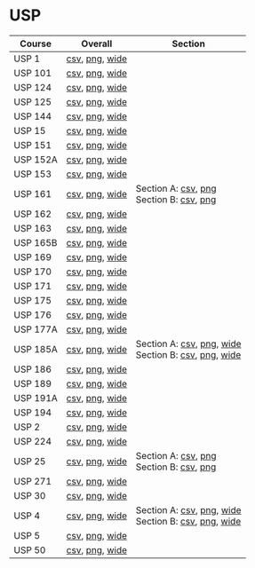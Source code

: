 # USP

| Course | Overall | Section |
| ------ | ------- | ------- |
| USP 1 | [csv](https://github.com/UCSD-Historical-Enrollment-Data/2023Fall/blob/main/overall/USP%201.csv), [png](https://raw.githubusercontent.com/UCSD-Historical-Enrollment-Data/2023Fall/main/plot_overall/USP%201.png), [wide](https://raw.githubusercontent.com/UCSD-Historical-Enrollment-Data/2023Fall/main/plot_overall_wide/USP%201.png) |  |
| USP 101 | [csv](https://github.com/UCSD-Historical-Enrollment-Data/2023Fall/blob/main/overall/USP%20101.csv), [png](https://raw.githubusercontent.com/UCSD-Historical-Enrollment-Data/2023Fall/main/plot_overall/USP%20101.png), [wide](https://raw.githubusercontent.com/UCSD-Historical-Enrollment-Data/2023Fall/main/plot_overall_wide/USP%20101.png) |  |
| USP 124 | [csv](https://github.com/UCSD-Historical-Enrollment-Data/2023Fall/blob/main/overall/USP%20124.csv), [png](https://raw.githubusercontent.com/UCSD-Historical-Enrollment-Data/2023Fall/main/plot_overall/USP%20124.png), [wide](https://raw.githubusercontent.com/UCSD-Historical-Enrollment-Data/2023Fall/main/plot_overall_wide/USP%20124.png) |  |
| USP 125 | [csv](https://github.com/UCSD-Historical-Enrollment-Data/2023Fall/blob/main/overall/USP%20125.csv), [png](https://raw.githubusercontent.com/UCSD-Historical-Enrollment-Data/2023Fall/main/plot_overall/USP%20125.png), [wide](https://raw.githubusercontent.com/UCSD-Historical-Enrollment-Data/2023Fall/main/plot_overall_wide/USP%20125.png) |  |
| USP 144 | [csv](https://github.com/UCSD-Historical-Enrollment-Data/2023Fall/blob/main/overall/USP%20144.csv), [png](https://raw.githubusercontent.com/UCSD-Historical-Enrollment-Data/2023Fall/main/plot_overall/USP%20144.png), [wide](https://raw.githubusercontent.com/UCSD-Historical-Enrollment-Data/2023Fall/main/plot_overall_wide/USP%20144.png) |  |
| USP 15 | [csv](https://github.com/UCSD-Historical-Enrollment-Data/2023Fall/blob/main/overall/USP%2015.csv), [png](https://raw.githubusercontent.com/UCSD-Historical-Enrollment-Data/2023Fall/main/plot_overall/USP%2015.png), [wide](https://raw.githubusercontent.com/UCSD-Historical-Enrollment-Data/2023Fall/main/plot_overall_wide/USP%2015.png) |  |
| USP 151 | [csv](https://github.com/UCSD-Historical-Enrollment-Data/2023Fall/blob/main/overall/USP%20151.csv), [png](https://raw.githubusercontent.com/UCSD-Historical-Enrollment-Data/2023Fall/main/plot_overall/USP%20151.png), [wide](https://raw.githubusercontent.com/UCSD-Historical-Enrollment-Data/2023Fall/main/plot_overall_wide/USP%20151.png) |  |
| USP 152A | [csv](https://github.com/UCSD-Historical-Enrollment-Data/2023Fall/blob/main/overall/USP%20152A.csv), [png](https://raw.githubusercontent.com/UCSD-Historical-Enrollment-Data/2023Fall/main/plot_overall/USP%20152A.png), [wide](https://raw.githubusercontent.com/UCSD-Historical-Enrollment-Data/2023Fall/main/plot_overall_wide/USP%20152A.png) |  |
| USP 153 | [csv](https://github.com/UCSD-Historical-Enrollment-Data/2023Fall/blob/main/overall/USP%20153.csv), [png](https://raw.githubusercontent.com/UCSD-Historical-Enrollment-Data/2023Fall/main/plot_overall/USP%20153.png), [wide](https://raw.githubusercontent.com/UCSD-Historical-Enrollment-Data/2023Fall/main/plot_overall_wide/USP%20153.png) |  |
| USP 161 | [csv](https://github.com/UCSD-Historical-Enrollment-Data/2023Fall/blob/main/overall/USP%20161.csv), [png](https://raw.githubusercontent.com/UCSD-Historical-Enrollment-Data/2023Fall/main/plot_overall/USP%20161.png), [wide](https://raw.githubusercontent.com/UCSD-Historical-Enrollment-Data/2023Fall/main/plot_overall_wide/USP%20161.png) | Section A: [csv](https://github.com/UCSD-Historical-Enrollment-Data/2023Fall/blob/main/section/USP%20161_A.csv), [png](https://raw.githubusercontent.com/UCSD-Historical-Enrollment-Data/2023Fall/main/plot_section/USP%20161_A.png)<br>Section B: [csv](https://github.com/UCSD-Historical-Enrollment-Data/2023Fall/blob/main/section/USP%20161_B.csv), [png](https://raw.githubusercontent.com/UCSD-Historical-Enrollment-Data/2023Fall/main/plot_section/USP%20161_B.png) |
| USP 162 | [csv](https://github.com/UCSD-Historical-Enrollment-Data/2023Fall/blob/main/overall/USP%20162.csv), [png](https://raw.githubusercontent.com/UCSD-Historical-Enrollment-Data/2023Fall/main/plot_overall/USP%20162.png), [wide](https://raw.githubusercontent.com/UCSD-Historical-Enrollment-Data/2023Fall/main/plot_overall_wide/USP%20162.png) |  |
| USP 163 | [csv](https://github.com/UCSD-Historical-Enrollment-Data/2023Fall/blob/main/overall/USP%20163.csv), [png](https://raw.githubusercontent.com/UCSD-Historical-Enrollment-Data/2023Fall/main/plot_overall/USP%20163.png), [wide](https://raw.githubusercontent.com/UCSD-Historical-Enrollment-Data/2023Fall/main/plot_overall_wide/USP%20163.png) |  |
| USP 165B | [csv](https://github.com/UCSD-Historical-Enrollment-Data/2023Fall/blob/main/overall/USP%20165B.csv), [png](https://raw.githubusercontent.com/UCSD-Historical-Enrollment-Data/2023Fall/main/plot_overall/USP%20165B.png), [wide](https://raw.githubusercontent.com/UCSD-Historical-Enrollment-Data/2023Fall/main/plot_overall_wide/USP%20165B.png) |  |
| USP 169 | [csv](https://github.com/UCSD-Historical-Enrollment-Data/2023Fall/blob/main/overall/USP%20169.csv), [png](https://raw.githubusercontent.com/UCSD-Historical-Enrollment-Data/2023Fall/main/plot_overall/USP%20169.png), [wide](https://raw.githubusercontent.com/UCSD-Historical-Enrollment-Data/2023Fall/main/plot_overall_wide/USP%20169.png) |  |
| USP 170 | [csv](https://github.com/UCSD-Historical-Enrollment-Data/2023Fall/blob/main/overall/USP%20170.csv), [png](https://raw.githubusercontent.com/UCSD-Historical-Enrollment-Data/2023Fall/main/plot_overall/USP%20170.png), [wide](https://raw.githubusercontent.com/UCSD-Historical-Enrollment-Data/2023Fall/main/plot_overall_wide/USP%20170.png) |  |
| USP 171 | [csv](https://github.com/UCSD-Historical-Enrollment-Data/2023Fall/blob/main/overall/USP%20171.csv), [png](https://raw.githubusercontent.com/UCSD-Historical-Enrollment-Data/2023Fall/main/plot_overall/USP%20171.png), [wide](https://raw.githubusercontent.com/UCSD-Historical-Enrollment-Data/2023Fall/main/plot_overall_wide/USP%20171.png) |  |
| USP 175 | [csv](https://github.com/UCSD-Historical-Enrollment-Data/2023Fall/blob/main/overall/USP%20175.csv), [png](https://raw.githubusercontent.com/UCSD-Historical-Enrollment-Data/2023Fall/main/plot_overall/USP%20175.png), [wide](https://raw.githubusercontent.com/UCSD-Historical-Enrollment-Data/2023Fall/main/plot_overall_wide/USP%20175.png) |  |
| USP 176 | [csv](https://github.com/UCSD-Historical-Enrollment-Data/2023Fall/blob/main/overall/USP%20176.csv), [png](https://raw.githubusercontent.com/UCSD-Historical-Enrollment-Data/2023Fall/main/plot_overall/USP%20176.png), [wide](https://raw.githubusercontent.com/UCSD-Historical-Enrollment-Data/2023Fall/main/plot_overall_wide/USP%20176.png) |  |
| USP 177A | [csv](https://github.com/UCSD-Historical-Enrollment-Data/2023Fall/blob/main/overall/USP%20177A.csv), [png](https://raw.githubusercontent.com/UCSD-Historical-Enrollment-Data/2023Fall/main/plot_overall/USP%20177A.png), [wide](https://raw.githubusercontent.com/UCSD-Historical-Enrollment-Data/2023Fall/main/plot_overall_wide/USP%20177A.png) |  |
| USP 185A | [csv](https://github.com/UCSD-Historical-Enrollment-Data/2023Fall/blob/main/overall/USP%20185A.csv), [png](https://raw.githubusercontent.com/UCSD-Historical-Enrollment-Data/2023Fall/main/plot_overall/USP%20185A.png), [wide](https://raw.githubusercontent.com/UCSD-Historical-Enrollment-Data/2023Fall/main/plot_overall_wide/USP%20185A.png) | Section A: [csv](https://github.com/UCSD-Historical-Enrollment-Data/2023Fall/blob/main/section/USP%20185A_A.csv), [png](https://raw.githubusercontent.com/UCSD-Historical-Enrollment-Data/2023Fall/main/plot_section/USP%20185A_A.png), [wide](https://raw.githubusercontent.com/UCSD-Historical-Enrollment-Data/2023Fall/main/plot_section_wide/USP%20185A_A.png)<br>Section B: [csv](https://github.com/UCSD-Historical-Enrollment-Data/2023Fall/blob/main/section/USP%20185A_B.csv), [png](https://raw.githubusercontent.com/UCSD-Historical-Enrollment-Data/2023Fall/main/plot_section/USP%20185A_B.png), [wide](https://raw.githubusercontent.com/UCSD-Historical-Enrollment-Data/2023Fall/main/plot_section_wide/USP%20185A_B.png) |
| USP 186 | [csv](https://github.com/UCSD-Historical-Enrollment-Data/2023Fall/blob/main/overall/USP%20186.csv), [png](https://raw.githubusercontent.com/UCSD-Historical-Enrollment-Data/2023Fall/main/plot_overall/USP%20186.png), [wide](https://raw.githubusercontent.com/UCSD-Historical-Enrollment-Data/2023Fall/main/plot_overall_wide/USP%20186.png) |  |
| USP 189 | [csv](https://github.com/UCSD-Historical-Enrollment-Data/2023Fall/blob/main/overall/USP%20189.csv), [png](https://raw.githubusercontent.com/UCSD-Historical-Enrollment-Data/2023Fall/main/plot_overall/USP%20189.png), [wide](https://raw.githubusercontent.com/UCSD-Historical-Enrollment-Data/2023Fall/main/plot_overall_wide/USP%20189.png) |  |
| USP 191A | [csv](https://github.com/UCSD-Historical-Enrollment-Data/2023Fall/blob/main/overall/USP%20191A.csv), [png](https://raw.githubusercontent.com/UCSD-Historical-Enrollment-Data/2023Fall/main/plot_overall/USP%20191A.png), [wide](https://raw.githubusercontent.com/UCSD-Historical-Enrollment-Data/2023Fall/main/plot_overall_wide/USP%20191A.png) |  |
| USP 194 | [csv](https://github.com/UCSD-Historical-Enrollment-Data/2023Fall/blob/main/overall/USP%20194.csv), [png](https://raw.githubusercontent.com/UCSD-Historical-Enrollment-Data/2023Fall/main/plot_overall/USP%20194.png), [wide](https://raw.githubusercontent.com/UCSD-Historical-Enrollment-Data/2023Fall/main/plot_overall_wide/USP%20194.png) |  |
| USP 2 | [csv](https://github.com/UCSD-Historical-Enrollment-Data/2023Fall/blob/main/overall/USP%202.csv), [png](https://raw.githubusercontent.com/UCSD-Historical-Enrollment-Data/2023Fall/main/plot_overall/USP%202.png), [wide](https://raw.githubusercontent.com/UCSD-Historical-Enrollment-Data/2023Fall/main/plot_overall_wide/USP%202.png) |  |
| USP 224 | [csv](https://github.com/UCSD-Historical-Enrollment-Data/2023Fall/blob/main/overall/USP%20224.csv), [png](https://raw.githubusercontent.com/UCSD-Historical-Enrollment-Data/2023Fall/main/plot_overall/USP%20224.png), [wide](https://raw.githubusercontent.com/UCSD-Historical-Enrollment-Data/2023Fall/main/plot_overall_wide/USP%20224.png) |  |
| USP 25 | [csv](https://github.com/UCSD-Historical-Enrollment-Data/2023Fall/blob/main/overall/USP%2025.csv), [png](https://raw.githubusercontent.com/UCSD-Historical-Enrollment-Data/2023Fall/main/plot_overall/USP%2025.png), [wide](https://raw.githubusercontent.com/UCSD-Historical-Enrollment-Data/2023Fall/main/plot_overall_wide/USP%2025.png) | Section A: [csv](https://github.com/UCSD-Historical-Enrollment-Data/2023Fall/blob/main/section/USP%2025_A.csv), [png](https://raw.githubusercontent.com/UCSD-Historical-Enrollment-Data/2023Fall/main/plot_section/USP%2025_A.png)<br>Section B: [csv](https://github.com/UCSD-Historical-Enrollment-Data/2023Fall/blob/main/section/USP%2025_B.csv), [png](https://raw.githubusercontent.com/UCSD-Historical-Enrollment-Data/2023Fall/main/plot_section/USP%2025_B.png) |
| USP 271 | [csv](https://github.com/UCSD-Historical-Enrollment-Data/2023Fall/blob/main/overall/USP%20271.csv), [png](https://raw.githubusercontent.com/UCSD-Historical-Enrollment-Data/2023Fall/main/plot_overall/USP%20271.png), [wide](https://raw.githubusercontent.com/UCSD-Historical-Enrollment-Data/2023Fall/main/plot_overall_wide/USP%20271.png) |  |
| USP 30 | [csv](https://github.com/UCSD-Historical-Enrollment-Data/2023Fall/blob/main/overall/USP%2030.csv), [png](https://raw.githubusercontent.com/UCSD-Historical-Enrollment-Data/2023Fall/main/plot_overall/USP%2030.png), [wide](https://raw.githubusercontent.com/UCSD-Historical-Enrollment-Data/2023Fall/main/plot_overall_wide/USP%2030.png) |  |
| USP 4 | [csv](https://github.com/UCSD-Historical-Enrollment-Data/2023Fall/blob/main/overall/USP%204.csv), [png](https://raw.githubusercontent.com/UCSD-Historical-Enrollment-Data/2023Fall/main/plot_overall/USP%204.png), [wide](https://raw.githubusercontent.com/UCSD-Historical-Enrollment-Data/2023Fall/main/plot_overall_wide/USP%204.png) | Section A: [csv](https://github.com/UCSD-Historical-Enrollment-Data/2023Fall/blob/main/section/USP%204_A.csv), [png](https://raw.githubusercontent.com/UCSD-Historical-Enrollment-Data/2023Fall/main/plot_section/USP%204_A.png), [wide](https://raw.githubusercontent.com/UCSD-Historical-Enrollment-Data/2023Fall/main/plot_section_wide/USP%204_A.png)<br>Section B: [csv](https://github.com/UCSD-Historical-Enrollment-Data/2023Fall/blob/main/section/USP%204_B.csv), [png](https://raw.githubusercontent.com/UCSD-Historical-Enrollment-Data/2023Fall/main/plot_section/USP%204_B.png), [wide](https://raw.githubusercontent.com/UCSD-Historical-Enrollment-Data/2023Fall/main/plot_section_wide/USP%204_B.png) |
| USP 5 | [csv](https://github.com/UCSD-Historical-Enrollment-Data/2023Fall/blob/main/overall/USP%205.csv), [png](https://raw.githubusercontent.com/UCSD-Historical-Enrollment-Data/2023Fall/main/plot_overall/USP%205.png), [wide](https://raw.githubusercontent.com/UCSD-Historical-Enrollment-Data/2023Fall/main/plot_overall_wide/USP%205.png) |  |
| USP 50 | [csv](https://github.com/UCSD-Historical-Enrollment-Data/2023Fall/blob/main/overall/USP%2050.csv), [png](https://raw.githubusercontent.com/UCSD-Historical-Enrollment-Data/2023Fall/main/plot_overall/USP%2050.png), [wide](https://raw.githubusercontent.com/UCSD-Historical-Enrollment-Data/2023Fall/main/plot_overall_wide/USP%2050.png) |  |
